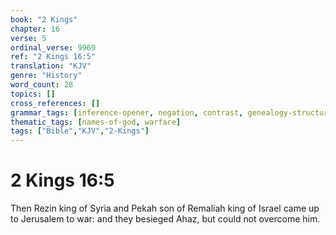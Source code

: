 ```yaml
---
book: "2 Kings"
chapter: 16
verse: 5
ordinal_verse: 9969
ref: "2 Kings 16:5"
translation: "KJV"
genre: "History"
word_count: 28
topics: []
cross_references: []
grammar_tags: [inference-opener, negation, contrast, genealogy-structure]
thematic_tags: [names-of-god, warfare]
tags: ["Bible","KJV","2-Kings"]
---
```


# 2 Kings 16:5

Then Rezin king of Syria and Pekah son of Remaliah king of Israel came up to Jerusalem to war: and they besieged Ahaz, but could not overcome him.
